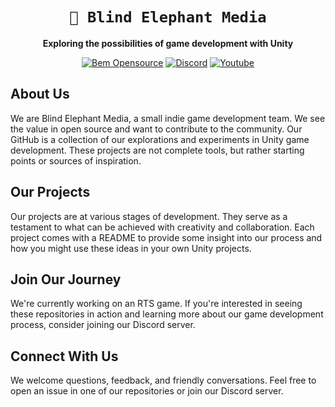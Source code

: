 <div align="center">

# `🐘 Blind Elephant Media`

**Exploring the possibilities of game development with Unity**

[![Bem Opensource](https://img.shields.io/badge/bem-open%20source-blueviolet.svg)](#)
[![Discord](https://img.shields.io/badge/Discord-%237289da.svg?logo=discord)](https://discord.gg/7mqsYMzWdh)
[![Youtube](https://img.shields.io/badge/Youtube-red.svg?logo=youtube)](https://www.youtube.com/@BlindElephantMedia)

</div>

## About Us

We are Blind Elephant Media, a small indie game development team. We see the value in open source and want to contribute to the community. Our GitHub is a collection of our explorations and experiments in Unity game development. These projects are not complete tools, but rather starting points or sources of inspiration.

## Our Projects

Our projects are at various stages of development. They serve as a testament to what can be achieved with creativity and collaboration. Each project comes with a README to provide some insight into our process and how you might use these ideas in your own Unity projects.

## Join Our Journey

We're currently working on an RTS game. If you're interested in seeing these repositories in action and learning more about our game development process, consider joining our Discord server.

## Connect With Us

We welcome questions, feedback, and friendly conversations. Feel free to open an issue in one of our repositories or join our Discord server.


